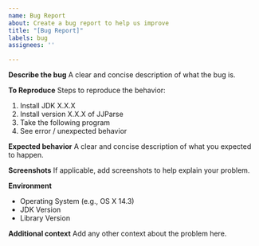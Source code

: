 ```yaml
---
name: Bug Report
about: Create a bug report to help us improve
title: "[Bug Report]"
labels: bug
assignees: ''

---
```


**Describe the bug**
A clear and concise description of what the bug is.

**To Reproduce**
Steps to reproduce the behavior:
1. Install JDK X.X.X
2. Install version X.X.X of JJParse
3. Take the following program
4. See error / unexpected behavior

**Expected behavior**
A clear and concise description of what you expected to happen.

**Screenshots**
If applicable, add screenshots to help explain your problem.

**Environment**
 - Operating System (e.g., OS X 14.3)
 - JDK Version
 - Library Version
 
**Additional context**
Add any other context about the problem here.

